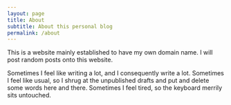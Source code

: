 ```yaml
---
layout: page
title: About
subtitle: About this personal blog
permalink: /about
---
```


This is a website mainly established to have my own domain name. I will post random posts onto this website.

Sometimes I feel like writing a lot, and I consequently write a lot. Sometimes I feel like usual, so I shrug at the unpublished drafts and put and delete some words here and there. Sometimes I feel tired, so the keyboard merrily sits untouched.
